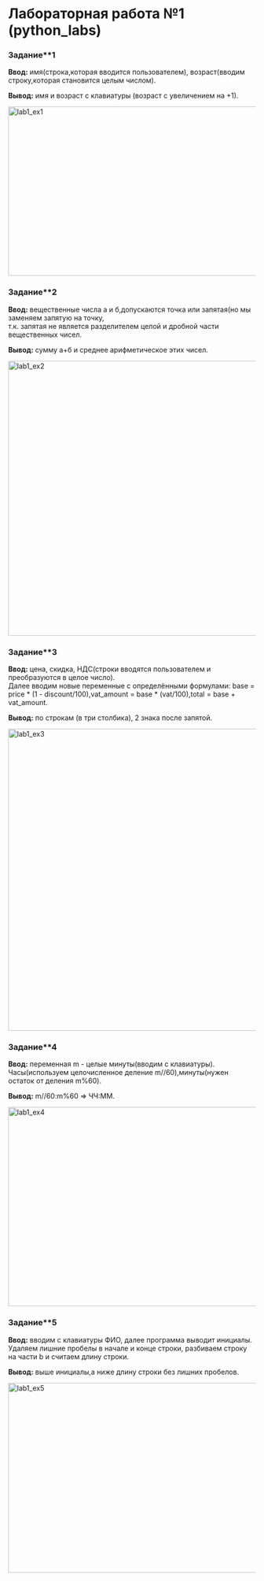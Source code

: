 









<h1>Лабораторная работа №1 (python_labs)</h1>
<h3><p>Задание**1</p></h3>
<p><strong>Ввод:</strong> имя(строка,которая вводится пользователем), возраст(вводим строку,которая становится целым числом).</p>
<p><strong>Вывод:</strong> имя и возраст с клавиатуры (возраст с увеличением на +1).</p>
<img width="1093" height="344" alt="lab1_ex1" src="https://github.com/user-attachments/assets/cf58cc99-5efa-415b-9b4d-d00c573be714" />
<h3><p>Задание**2</p></h3>
<p><strong>Ввод:</strong> вещественные числа а и б,допускаются точка или запятая(но мы заменяем запятую на точку,<br>
  т.к. запятая не является разделителем целой и дробной части вещественных чисел.</p>
<p><strong>Вывод:</strong>  сумму а+б и среднее арифметическое этих чисел.</p>
<img width="1226" height="559" alt="lab1_ex2" src="https://github.com/user-attachments/assets/62526810-712e-4c88-a436-4e0afec5ea1d" />
<h3><p>Задание**3</p></h3>
<p><strong>Ввод:</strong> цена, скидка, НДС(строки вводятся пользователем и преобразуются в целое число).<br>
Далее вводим новые переменные с определёнными формулами: base = price * (1 - discount/100),vat_amount = base * (vat/100),total = base + vat_amount.</p>
<p><strong>Вывод:</strong>  по строкам (в три столбика), 2 знака после запятой.</p>
<img width="1208" height="614" alt="lab1_ex3" src="https://github.com/user-attachments/assets/994fca47-9217-4c0d-8e9f-772525b6b445" />
<h3><p>Задание**4</p></h3>
<p><strong>Ввод:</strong> переменная m - целые минуты(вводим с клавиатуры).<br>
Часы(используем целочисленное деление m//60),минуты(нужен остаток от деления m%60).</p>
<p><strong>Вывод:</strong> m//60:m%60 => ЧЧ:ММ.</p>
<img width="654" height="405" alt="lab1_ex4" src="https://github.com/user-attachments/assets/82bfd487-a9cc-4516-a288-0870d00e3865" />
<h3><p>Задание**5</p></h3>
<p><strong>Ввод:</strong> вводим с клавиатуры ФИО, далее программа выводит инициалы.<br>
Удаляем лишние пробелы в начале и конце строки, разбиваем строку на части b и считаем длину строки.</p>
<p><strong>Вывод:</strong>  выше инициалы,а ниже длину строки без лишних пробелов.</p>
<img width="760" height="386" alt="lab1_ex5" src="https://github.com/user-attachments/assets/c9801dc2-489f-4e41-b899-c72fd02bbbb6" />
